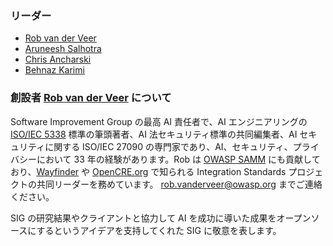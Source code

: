 ### リーダー
* [Rob van der Veer](mailto:rob.vanderveer@owasp.org)
* [Aruneesh Salhotra](mailto:aruneesh.salhotra@owasp.org)
* [Chris Ancharski](mailto:chris.ancharski@owasp.org)
* [Behnaz Karimi](mailto:behnaz.karimi@owasp.org)

### 創設者 [Rob van der Veer](https://www.linkedin.com/in/robvanderveer/) について
Software Improvement Group の最高 AI 責任者で、AI エンジニアリングの [ISO/IEC 5338](https://www.iso.org/standard/81118.html) 標準の筆頭著者、AI 法セキュリティ標準の共同編集者、AI セキュリティに関する ISO/IEC 27090 の専門家であり、AI、セキュリティ、プライバシーにおいて 33 年の経験があります。Rob は [OWASP SAMM](https://owaspsamm.org/guidance/agile/) にも貢献しており、[Wayfinder](https://owasp.org/www-project-integration-standards/) や [OpenCRE.org](https://www.opencre.org/) で知られる Integration Standards プロジェクトの共同リーダーを務めています。 [rob.vanderveer@owasp.org](mailto:rob.vanderveer@owasp.org) までご連絡ください。

SIG の研究結果やクライアントと協力して AI を成功に導いた成果をオープンソースにするというアイデアを支持してくれた SIG に敬意を表します。
